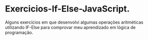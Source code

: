 # Exercicios-If-Else-JavaScript.
Alguns exercícios em que desenvolvi algumas operações aritméticas utilizando IF-Else para comprovar meu aprendizado em lógica de programação.  

